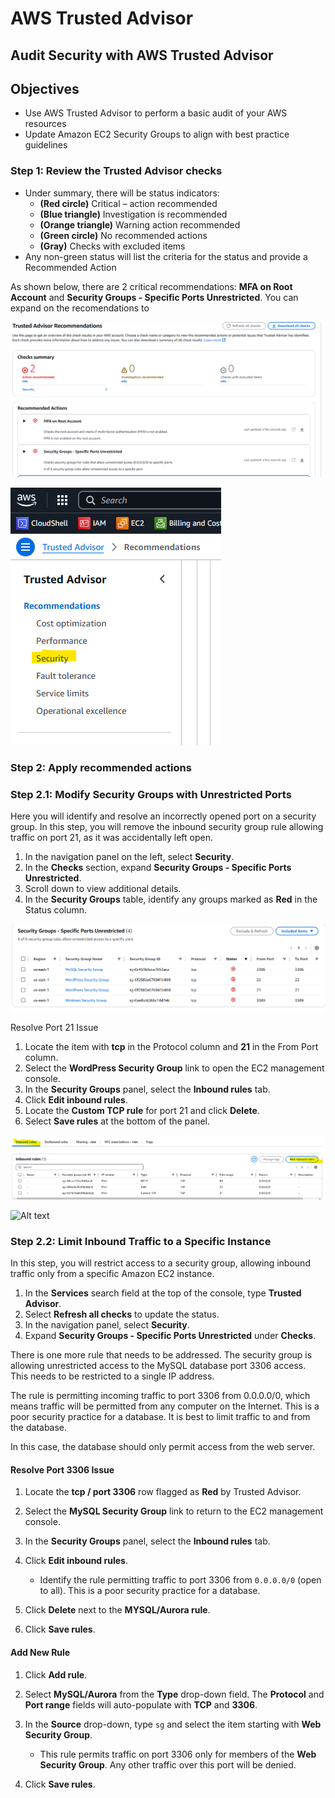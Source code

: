 # AWS Trusted Advisor

## Audit Security with AWS Trusted Advisor

## Objectives

- Use AWS Trusted Advisor to perform a basic audit of your AWS resources
- Update Amazon EC2 Security Groups to align with best practice guidelines

### Step 1: Review the Trusted Advisor checks

- Under summary, there will be status indicators:
  - **(Red circle)** Critical – action recommended  
  - **(Blue triangle)** Investigation is recommended  
  - **(Orange triangle)** Warning action recommended  
  - **(Green circle)** No recommended actions  
  - **(Gray)** Checks with excluded items  
- Any non-green status will list the criteria for the status and provide a Recommended Action

As shown below, there are 2 critical recommendations: **MFA on Root Account** and **Security Groups - Specific Ports Unrestricted**. 
You can expand on the recomendations to 

![Alt text](IAM/TrusterAdvisorRecommendations.png)

![Alt text](IAM/SecurityAction.png)

### Step 2: Apply recommended actions

### Step 2.1: Modify Security Groups with Unrestricted Ports
Here you will identify and resolve an incorrectly opened port on a security group. 
In this step, you will remove the inbound security group rule allowing traffic on port 21, as it was accidentally left open.

1. In the navigation panel on the left, select **Security**.
2. In the **Checks** section, expand **Security Groups - Specific Ports Unrestricted**.
3. Scroll down to view additional details.
4. In the **Security Groups** table, identify any groups marked as **Red** in the Status column.

![Alt text](IAM/SecurityGroups.png)

Resolve Port 21 Issue

1. Locate the item with **tcp** in the Protocol column and **21** in the From Port column.
2. Select the **WordPress Security Group** link to open the EC2 management console.
3. In the **Security Groups** panel, select the **Inbound rules** tab.
4. Click **Edit inbound rules**.
5. Locate the **Custom TCP rule** for port 21 and click **Delete**.
6. Select **Save rules** at the bottom of the panel.

![Alt text](IAM/InboundRuleChange.png)

![Alt text](IAM/DeleteInboundRule.png)

### Step 2.2: Limit Inbound Traffic to a Specific Instance
In this step, you will restrict access to a security group, allowing inbound traffic only from a specific Amazon EC2 instance.

1. In the **Services** search field at the top of the console, type **Trusted Advisor**.
2. Select **Refresh all checks** to update the status.
3. In the navigation panel, select **Security**.
4. Expand **Security Groups - Specific Ports Unrestricted** under **Checks**.

There is one more rule that needs to be addressed. The security group is allowing unrestricted access to the MySQL database port 3306 access.
This needs to be restricted to a single IP address.

The rule is permitting incoming traffic to port 3306 from 0.0.0.0/0, which means traffic will be permitted from any computer on the Internet. This is a poor security practice for a database. It is best to limit traffic to and from the database.

In this case, the database should only permit access from the web server.

#### Resolve Port 3306 Issue

1. Locate the **tcp / port 3306** row flagged as **Red** by Trusted Advisor.
2. Select the **MySQL Security Group** link to return to the EC2 management console.
3. In the **Security Groups** panel, select the **Inbound rules** tab.
4. Click **Edit inbound rules**.

   - Identify the rule permitting traffic to port 3306 from `0.0.0.0/0` (open to all). This is a poor security practice for a database.

5. Click **Delete** next to the **MYSQL/Aurora rule**.
6. Click **Save rules**.

#### Add New Rule

1. Click **Add rule**.
2. Select **MySQL/Aurora** from the **Type** drop-down field. The **Protocol** and **Port range** fields will auto-populate with **TCP** and **3306**.
3. In the **Source** drop-down, type `sg` and select the item starting with **Web Security Group**.
   - This rule permits traffic on port 3306 only for members of the **Web Security Group**. Any other traffic over this port will be denied.

4. Click **Save rules**.
